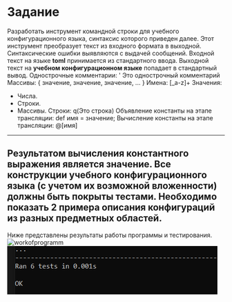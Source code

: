 # Задание
 Разработать инструмент командной строки для учебного конфигурационного языка, синтаксис которого приведен далее. Этот инструмент преобразует текст из входного формата в выходной. Синтаксические ошибки выявляются с выдачей сообщений.
 Входной текст на языке **toml** принимается из стандартного ввода. Выходной текст на **учебном конфигурационном языке** попадает в стандартный вывод.
Однострочные комментарии:
' Это однострочный комментарий
Массивы:
{ значение, значение, значение, ... }
Имена:
[_a-z]+
Значения:
- Числа.
- Строки.
- Массивы.
Строки:
q(Это строка)
Объявление константы на этапе трансляции:
def имя = значение;
Вычисление константы на этапе трансляции:
@[имя]
---
Результатом вычисления константного выражения является значение.
Все конструкции учебного конфигурационного языка (с учетом их возможной вложенности) должны быть покрыты тестами. Необходимо показать 2 примера описания конфигураций из разных предметных областей.
---
Ниже представлены результаты работы программы и тестирования.
![workofprogramm](gworkofprogramm.png)
![tests](tests.png)
